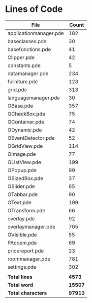 Lines of Code
=============

| File                   | Count     |
|------------------------|-----------|
| applicationmanager.pde | 182       |
| baseclasses.pde        | 30        |
| basefunctions.pde      | 41        |
| Clipper.pde            | 42        |
| constants.pde          | 5         |
| datamanager.pde        | 234       |
| furniture.pde          | 123       |
| grid.pde               | 313       |
| languagemanager.pde    | 30        |
| OBase.pde              | 357       |
| OCheckBox.pde          | 75        |
| OContainer.pde         | 74        |
| ODynamic.pde           | 42        |
| OEventDetector.pde     | 52        |
| OGridView.pde          | 114       |
| OImage.pde             | 77        |
| OListView.pde          | 199       |
| OPopup.pde             | 99        |
| OSizedBox.pde          | 37        |
| OSlider.pde            | 65        |
| OTabbar.pde            | 90        |
| OText.pde              | 199       |
| OTransform.pde         | 66        |
| overlay.pde            | 92        |
| overlaymanager.pde     | 705       |
| OVisible.pde           | 55        |
| PAccem.pde             | 69        |
| pricereport.pde        | 23        |
| roommanager.pde        | 781       |
| settings.pde           | 302       |
|                        |           |
| **Total lines**        | **4573**  |
| **Total word**         | **15507** |
| **Total characters**   | **97913** |
